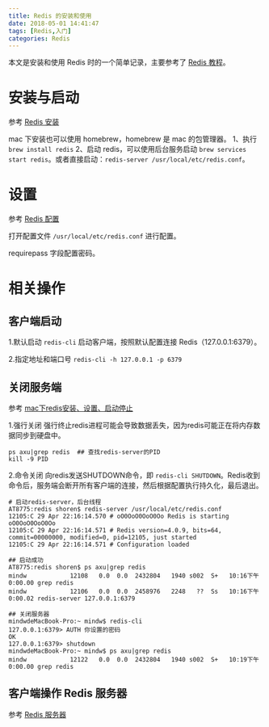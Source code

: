 ```yaml
---
title: Redis 的安装和使用
date: 2018-05-01 14:41:47
tags: [Redis,入门] 
categories: Redis
---
```


本文是安装和使用 Redis 时的一个简单记录，主要参考了 [Redis 教程](http://www.runoob.com/redis/redis-tutorial.html)。
<!-- more -->

# 安装与启动
参考 [Redis 安装](http://www.runoob.com/redis/redis-install.html)

mac 下安装也可以使用 homebrew，homebrew 是 mac 的包管理器。
1、执行 `brew install redis`
2、启动 redis，可以使用后台服务启动 `brew services start redis`。或者直接启动：`redis-server /usr/local/etc/redis.conf`。

# 设置
参考 [Redis 配置](http://www.runoob.com/redis/redis-conf.html)

打开配置文件 `/usr/local/etc/redis.conf` 进行配置。

requirepass  字段配置密码。

# 相关操作
## 客户端启动
1.默认启动
`redis-cli` 启动客户端，按照默认配置连接 Redis（127.0.0.1:6379）。

2.指定地址和端口号
`redis-cli -h 127.0.0.1 -p 6379`

## 关闭服务端

参考 [mac下redis安装、设置、启动停止](https://www.cnblogs.com/shoren/p/redis.html)

1.强行关闭
强行终止redis进程可能会导致数据丢失，因为redis可能正在将内存数据同步到硬盘中。
```
ps axu|grep redis  ## 查找redis-server的PID
kill -9 PID
```

2.命令关闭
向redis发送SHUTDOWN命令，即 `redis-cli SHUTDOWN`。Redis收到命令后，服务端会断开所有客户端的连接，然后根据配置执行持久化，最后退出。

```
# 启动redis-server，后台线程
AT8775:redis shoren$ redis-server /usr/local/etc/redis.conf 
12105:C 29 Apr 22:16:14.570 # oO0OoO0OoO0Oo Redis is starting oO0OoO0OoO0Oo
12105:C 29 Apr 22:16:14.571 # Redis version=4.0.9, bits=64, commit=00000000, modified=0, pid=12105, just started
12105:C 29 Apr 22:16:14.571 # Configuration loaded

## 启动成功
AT8775:redis shoren$ ps axu|grep redis
mindw            12108   0.0  0.0  2432804   1940 s002  S+   10:16下午   0:00.00 grep redis
mindw            12106   0.0  0.0  2458976   2248   ??  Ss   10:16下午   0:00.02 redis-server 127.0.0.1:6379

## 关闭服务器
mindwdeMacBook-Pro:~ mindw$ redis-cli
127.0.0.1:6379> AUTH 你设置的密码
OK
127.0.0.1:6379> shutdown
mindwdeMacBook-Pro:~ mindw$ ps axu|grep redis
mindw            12122   0.0  0.0  2432804   1940 s002  S+   10:19下午   0:00.00 grep redis
```

## 客户端操作 Redis 服务器

参考 [Redis 服务器](http://www.runoob.com/redis/redis-server.html)